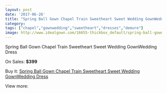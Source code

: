 ```yaml
---
layout: post
date: '2017-06-26'
title: "Spring Ball Gown Chapel Train Sweetheart Sweet Wedding GownWedding Dress"
category: 
tags: ["chapel","gownwedding","sweetheart","dresses","demure"]
image: http://www.idealgown.com/16655-thickbox_default/spring-ball-gown-chapel-train-sweetheart-sweet-wedding-gownwedding-dress.jpg
---
```

Spring Ball Gown Chapel Train Sweetheart Sweet Wedding GownWedding Dress

On Sales: **$399**
<a href="https://www.idealgown.com/en/justin-alexander/6624-spring-ball-gown-chapel-train-sweetheart-sweet-wedding-gownwedding-dress.html"><amp-img layout="responsive" width="600" height="600" src="//www.idealgown.com/16655-thickbox_default/spring-ball-gown-chapel-train-sweetheart-sweet-wedding-gownwedding-dress.jpg" alt="Spring Ball Gown Chapel Train Sweetheart Sweet Wedding GownWedding Dress 0" /></a>

Buy it: [Spring Ball Gown Chapel Train Sweetheart Sweet Wedding GownWedding Dress](https://www.idealgown.com/en/justin-alexander/6624-spring-ball-gown-chapel-train-sweetheart-sweet-wedding-gownwedding-dress.html "Spring Ball Gown Chapel Train Sweetheart Sweet Wedding GownWedding Dress")

View more: [](https://www.idealgown.com/en/- "")